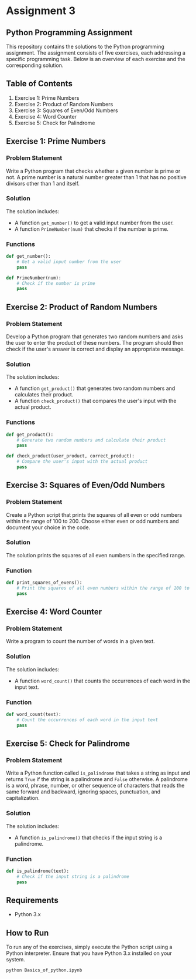# Assignment 3

## Python Programming Assignment

This repository contains the solutions to the Python programming assignment. The assignment consists of five exercises, each addressing a specific programming task. Below is an overview of each exercise and the corresponding solution.

## Table of Contents

1. Exercise 1: Prime Numbers
2. Exercise 2: Product of Random Numbers
3. Exercise 3: Squares of Even/Odd Numbers
4. Exercise 4: Word Counter
5. Exercise 5: Check for Palindrome

## Exercise 1: Prime Numbers

### Problem Statement

Write a Python program that checks whether a given number is prime or not. A prime number is a natural number greater than 1 that has no positive divisors other than 1 and itself.

### Solution

The solution includes:
- A function `get_number()` to get a valid input number from the user.
- A function `PrimeNumber(num)` that checks if the number is prime.

### Functions

```python
def get_number():
    # Get a valid input number from the user
    pass

def PrimeNumber(num):
    # Check if the number is prime
    pass
```

## Exercise 2: Product of Random Numbers

### Problem Statement

Develop a Python program that generates two random numbers and asks the user to enter the product of these numbers. The program should then check if the user's answer is correct and display an appropriate message.

### Solution

The solution includes:
- A function `get_product()` that generates two random numbers and calculates their product.
- A function `check_product()` that compares the user's input with the actual product.

### Functions

```python
def get_product():
    # Generate two random numbers and calculate their product
    pass

def check_product(user_product, correct_product):
    # Compare the user's input with the actual product
    pass
```

## Exercise 3: Squares of Even/Odd Numbers

### Problem Statement

Create a Python script that prints the squares of all even or odd numbers within the range of 100 to 200. Choose either even or odd numbers and document your choice in the code.

### Solution

The solution prints the squares of all even numbers in the specified range.

### Function

```python
def print_squares_of_evens():
    # Print the squares of all even numbers within the range of 100 to 200
    pass
```

## Exercise 4: Word Counter

### Problem Statement

Write a program to count the number of words in a given text.

### Solution

The solution includes:
- A function `word_count()` that counts the occurrences of each word in the input text.

### Function

```python
def word_count(text):
    # Count the occurrences of each word in the input text
    pass
```

## Exercise 5: Check for Palindrome

### Problem Statement

Write a Python function called `is_palindrome` that takes a string as input and returns `True` if the string is a palindrome and `False` otherwise. A palindrome is a word, phrase, number, or other sequence of characters that reads the same forward and backward, ignoring spaces, punctuation, and capitalization.

### Solution

The solution includes:
- A function `is_palindrome()` that checks if the input string is a palindrome.

### Function

```python
def is_palindrome(text):
    # Check if the input string is a palindrome
    pass
```

## Requirements

- Python 3.x

## How to Run

To run any of the exercises, simply execute the Python script using a Python interpreter. Ensure that you have Python 3.x installed on your system.

```bash
python Basics_of_python.ipynb
```

